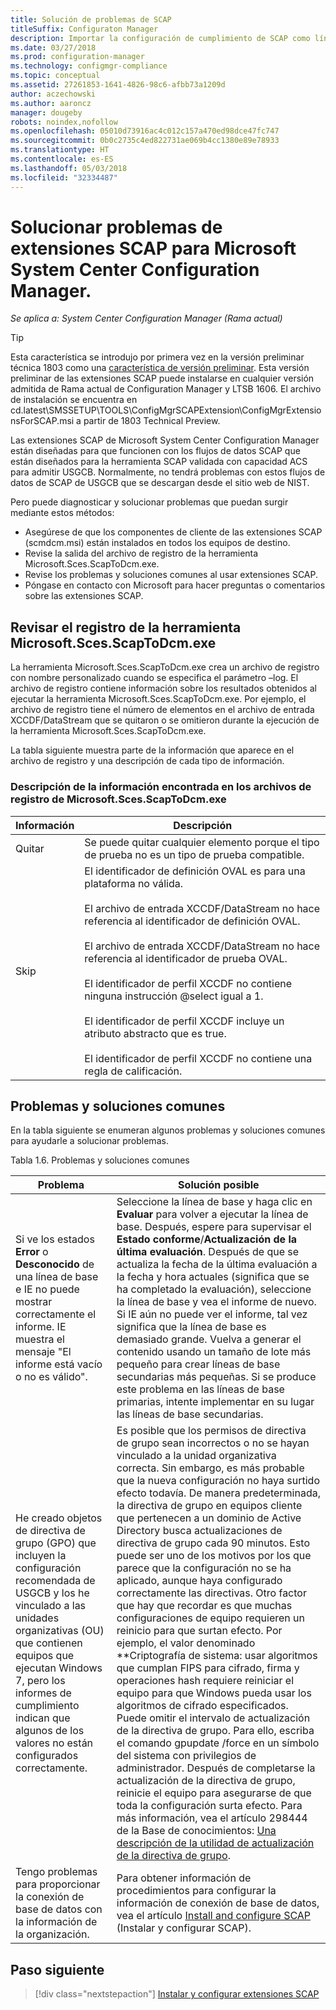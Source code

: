 ```yaml
---
title: Solución de problemas de SCAP
titleSuffix: Configuraton Manager
description: Importar la configuración de cumplimiento de SCAP como líneas base de configuración y exportar los resultados
ms.date: 03/27/2018
ms.prod: configuration-manager
ms.technology: configmgr-compliance
ms.topic: conceptual
ms.assetid: 27261853-1641-4826-98c6-afbb73a1209d
author: aczechowski
ms.author: aaroncz
manager: dougeby
robots: noindex,nofollow
ms.openlocfilehash: 05010d73916ac4c012c157a470ed98dce47fc747
ms.sourcegitcommit: 0b0c2735c4ed822731ae069b4cc1380e89e78933
ms.translationtype: HT
ms.contentlocale: es-ES
ms.lasthandoff: 05/03/2018
ms.locfileid: "32334487"
---
```

# <a name="troubleshoot-the-scap-extensions-for-microsoft-system-center-configuration-manager"></a>Solucionar problemas de extensiones SCAP para Microsoft System Center Configuration Manager.

*Se aplica a: System Center Configuration Manager (Rama actual)*

> [!Tip]  
> Esta característica se introdujo por primera vez en la versión preliminar técnica 1803 como una [característica de versión preliminar](/sccm/core/servers/manage/pre-release-features). Esta versión preliminar de las extensiones SCAP puede instalarse en cualquier versión admitida de Rama actual de Configuration Manager y LTSB 1606. El archivo de instalación se encuentra en cd.latest\SMSSETUP\TOOLS\ConfigMgrSCAPExtension\ConfigMgrExtensionsForSCAP.msi a partir de 1803 Technical Preview. 

Las extensiones SCAP de Microsoft System Center Configuration Manager están diseñadas para que funcionen con los flujos de datos SCAP que están diseñados para la herramienta SCAP validada con capacidad ACS para admitir USGCB. Normalmente, no tendrá problemas con estos flujos de datos de SCAP de USGCB que se descargan desde el sitio web de NIST.

Pero puede diagnosticar y solucionar problemas que puedan surgir mediante estos métodos:

- Asegúrese de que los componentes de cliente de las extensiones SCAP (scmdcm.msi) están instalados en todos los equipos de destino.
- Revise la salida del archivo de registro de la herramienta Microsoft.Sces.ScapToDcm.exe.
- Revise los problemas y soluciones comunes al usar extensiones SCAP.
- Póngase en contacto con Microsoft para hacer preguntas o comentarios sobre las extensiones SCAP.



## <a name="review-microsoftscesscaptodcmexe-tool-log"></a>Revisar el registro de la herramienta Microsoft.Sces.ScapToDcm.exe

La herramienta Microsoft.Sces.ScapToDcm.exe crea un archivo de registro con nombre personalizado cuando se especifica el parámetro –log. El archivo de registro contiene información sobre los resultados obtenidos al ejecutar la herramienta Microsoft.Sces.ScapToDcm.exe. Por ejemplo, el archivo de registro tiene el número de elementos en el archivo de entrada XCCDF/DataStream que se quitaron o se omitieron durante la ejecución de la herramienta Microsoft.Sces.ScapToDcm.exe.

La tabla siguiente muestra parte de la información que aparece en el archivo de registro y una descripción de cada tipo de información.

### <a name="description-of-information-found-in-microsoftscesscaptodcmexe-log-files"></a>Descripción de la información encontrada en los archivos de registro de Microsoft.Sces.ScapToDcm.exe

| Información | Descripción |
| --- | --- |
| Quitar | Se puede quitar cualquier elemento porque el tipo de prueba no es un tipo de prueba compatible. |
| Skip |El identificador de definición OVAL es para una plataforma no válida. </br> </br> El archivo de entrada XCCDF/DataStream no hace referencia al identificador de definición OVAL.</br> </br> El archivo de entrada XCCDF/DataStream no hace referencia al identificador de prueba OVAL. </br> </br> El identificador de perfil XCCDF no contiene ninguna instrucción @select igual a 1. </br> </br> El identificador de perfil XCCDF incluye un atributo abstracto que es true. </br> </br> El identificador de perfil XCCDF no contiene una regla de calificación.|

## <a name="common-problems-and-solutions"></a>Problemas y soluciones comunes

En la tabla siguiente se enumeran algunos problemas y soluciones comunes para ayudarle a solucionar problemas.

Tabla 1.6. Problemas y soluciones comunes

| Problema | Solución posible |
| --- | --- |
| Si ve los estados **Error** o **Desconocido** de una línea de base e IE no puede mostrar correctamente el informe. IE muestra el mensaje &quot;El informe está vacío o no es válido&quot;. | Seleccione la línea de base y haga clic en **Evaluar** para volver a ejecutar la línea de base. Después, espere para supervisar el **Estado conforme**/**Actualización de la última evaluación**. Después de que se actualiza la fecha de la última evaluación a la fecha y hora actuales (significa que se ha completado la evaluación), seleccione la línea de base y vea el informe de nuevo. Si IE aún no puede ver el informe, tal vez significa que la línea de base es demasiado grande. Vuelva a generar el contenido usando un tamaño de lote más pequeño para crear líneas de base secundarias más pequeñas. Si se produce este problema en las líneas de base primarias, intente implementar en su lugar las líneas de base secundarias. |
| He creado objetos de directiva de grupo (GPO) que incluyen la configuración recomendada de USGCB y los he vinculado a las unidades organizativas (OU) que contienen equipos que ejecutan Windows 7, pero los informes de cumplimiento indican que algunos de los valores no están configurados correctamente. | Es posible que los permisos de directiva de grupo sean incorrectos o no se hayan vinculado a la unidad organizativa correcta. Sin embargo, es más probable que la nueva configuración no haya surtido efecto todavía. De manera predeterminada, la directiva de grupo en equipos cliente que pertenecen a un dominio de Active Directory busca actualizaciones de directiva de grupo cada 90 minutos. Esto puede ser uno de los motivos por los que parece que la configuración no se ha aplicado, aunque haya configurado correctamente las directivas. Otro factor que hay que recordar es que muchas configuraciones de equipo requieren un reinicio para que surtan efecto. Por ejemplo, el valor denominado **Criptografía de sistema: usar algoritmos que cumplan FIPS para cifrado, firma y operaciones hash requiere reiniciar el equipo para que Windows pueda usar los algoritmos de cifrado especificados. Puede omitir el intervalo de actualización de la directiva de grupo. Para ello, escriba el comando gpupdate /force en un símbolo del sistema con privilegios de administrador. Después de completarse la actualización de la directiva de grupo, reinicie el equipo para asegurarse de que toda la configuración surta efecto. Para más información, vea el artículo 298444 de la Base de conocimientos: [Una descripción de la utilidad de actualización de la directiva de grupo](http://support.microsoft.com/kb/298444). |
| Tengo problemas para proporcionar la conexión de base de datos con la información de la organización. | Para obtener información de procedimientos para configurar la información de conexión de base de datos, vea el artículo [Install and configure SCAP](/sccm/compliance/plan-design/scap/install-configure-scap) (Instalar y configurar SCAP). 

## <a name="next-step"></a>Paso siguiente
> [!div class="nextstepaction"]
> [Instalar y configurar extensiones SCAP](/sccm/compliance/plan-design/scap/install-configure-scap)